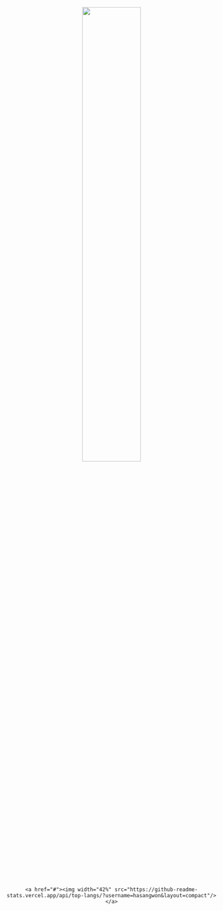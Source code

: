 <div align="center">
    <a href="#"><img width="52%" src="https://github-readme-stats.vercel.app/api?username=hasangwon&show_icons=true&count_private=true"/></a>

    <a href="#"><img width="42%" src="https://github-readme-stats.vercel.app/api/top-langs/?username=hasangwon&layout=compact"/></a>
</div>
